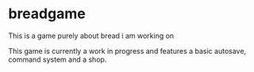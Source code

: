# breadgame
This is a game purely about bread i am working on

This game is currently a work in progress and features a basic autosave, command system and a shop.
